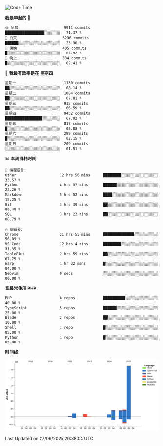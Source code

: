 <!--START_SECTION:waka-->
![Code Time](http://img.shields.io/badge/Code%20Time-4%2C242%20hrs%2040%20mins-blue)

**我是早起的 🐤** 

```text
🌞 早晨                     9911 commits        ██████████████████░░░░░░░   71.37 % 
🌆 白天                     3236 commits        ██████░░░░░░░░░░░░░░░░░░░   23.30 % 
🌃 傍晚                     405 commits         █░░░░░░░░░░░░░░░░░░░░░░░░   02.92 % 
🌙 晚上                     334 commits         █░░░░░░░░░░░░░░░░░░░░░░░░   02.41 % 
```
📅 **我最有效率是在 星期四** 

```text
星期一                      1130 commits        ██░░░░░░░░░░░░░░░░░░░░░░░   08.14 % 
星期二                      1084 commits        ██░░░░░░░░░░░░░░░░░░░░░░░   07.81 % 
星期三                      915 commits         ██░░░░░░░░░░░░░░░░░░░░░░░   06.59 % 
星期四                      9432 commits        █████████████████░░░░░░░░   67.92 % 
星期五                      817 commits         █░░░░░░░░░░░░░░░░░░░░░░░░   05.88 % 
星期六                      299 commits         █░░░░░░░░░░░░░░░░░░░░░░░░   02.15 % 
星期日                      209 commits         ░░░░░░░░░░░░░░░░░░░░░░░░░   01.51 % 
```


📊 **本周消耗时间** 

```text
💬 编程语言: 
Other                    12 hrs 56 mins      ████████░░░░░░░░░░░░░░░░░   33.57 % 
Python                   8 hrs 57 mins       ██████░░░░░░░░░░░░░░░░░░░   23.26 % 
Markdown                 5 hrs 52 mins       ████░░░░░░░░░░░░░░░░░░░░░   15.25 % 
Git                      3 hrs 39 mins       ██░░░░░░░░░░░░░░░░░░░░░░░   09.48 % 
SQL                      3 hrs 23 mins       ██░░░░░░░░░░░░░░░░░░░░░░░   08.79 % 

🔥 编辑器: 
Chrome                   21 hrs 55 mins      ██████████████░░░░░░░░░░░   56.89 % 
VS Code                  12 hrs 4 mins       ████████░░░░░░░░░░░░░░░░░   31.35 % 
TablePlus                2 hrs 59 mins       ██░░░░░░░░░░░░░░░░░░░░░░░   07.75 % 
Warp                     1 hr 32 mins        █░░░░░░░░░░░░░░░░░░░░░░░░   04.00 % 
Neovim                   0 secs              ░░░░░░░░░░░░░░░░░░░░░░░░░   00.00 % 
```

**我最常使用 PHP** 

```text
PHP                      8 repos             ██████████░░░░░░░░░░░░░░░   40.00 % 
TypeScript               5 repos             ██████░░░░░░░░░░░░░░░░░░░   25.00 % 
Blade                    2 repos             ██░░░░░░░░░░░░░░░░░░░░░░░   10.00 % 
Shell                    1 repo              █░░░░░░░░░░░░░░░░░░░░░░░░   05.00 % 
Python                   1 repo              █░░░░░░░░░░░░░░░░░░░░░░░░   05.00 % 
```



**时间线**

![Lines of Code chart](https://raw.githubusercontent.com/abrahamgreyson/abrahamgreyson/main/assets/bar_graph.png)


 Last Updated on 27/09/2025 20:38:04 UTC
<!--END_SECTION:waka-->
